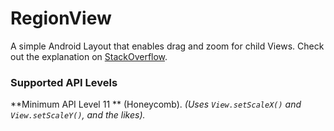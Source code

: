# RegionView
A simple Android Layout that enables drag and zoom for child Views. Check out the explanation on [StackOverflow](https://stackoverflow.com/questions/9398057/android-move-a-view-on-touch-move-action-move/45241868#45241868).

### Supported API Levels
**Minimum API Level 11 ** (Honeycomb). *(Uses *`View.setScaleX()`* and *`View.setScaleY()`,* and the likes).*
